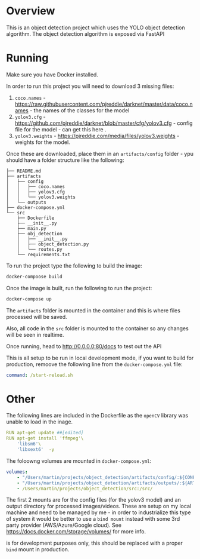# Overview

This is an object detection project which uses the YOLO object detection algorithm.
The object detection algorithm is exposed via FastAPI

# Running

Make sure you have Docker installed.

In order to run this project you will need to download 3 missing files:
1.  `coco.names` - https://raw.githubusercontent.com/pjreddie/darknet/master/data/coco.names - the names of the classes for the model
2.  `yolov3.cfg` - https://github.com/pjreddie/darknet/blob/master/cfg/yolov3.cfg - config file for the model - can get this here .
3.  `yolov3.weights` - https://pjreddie.com/media/files/yolov3.weights - weights for the model.

Once these are downloaded, place them in an `artifacts/config` folder - ypu should have a folder structure like the following:


```
├── README.md
├── artifacts
│   ├── config
│   │   ├── coco.names
│   │   ├── yolov3.cfg
│   │   └── yolov3.weights
│   └── outputs
├── docker-compose.yml
└── src
    ├── Dockerfile
    ├── __init__.py
    ├── main.py
    ├── obj_detection
    │   ├── __init__.py
    │   ├── object_detection.py
    │   └── routes.py
    └── requirements.txt
```

To run the project type the following to build the image:

```bash
docker-compoose build
```

Once the image is built, run the following to run the project:

```bash
docker-compose up
```
The `artifacts` folder is mounted in the container and this is where files processed will be saved.

Also, all code in the `src` folder is mounted to the container so any changes will be seen in realtime.

Once running, head to http://0.0.0.0:80/docs to test out the API

This is all setup to be run in local development mode, if you want to build for production, remoove the following line from the `docker-compose.yml` file:

```yaml
command: /start-reload.sh
```

# Other

The following lines are included in the Dockerfile as the `openCV` library was unable to load in the inage.

```yaml
RUN apt-get update ##[edited]
RUN apt-get install 'ffmpeg'\
    'libsm6'\ 
    'libxext6'  -y
```

The foloowng volumes are mounted in `docker-compose.yml`:

```yaml
volumes: 
    - "/Users/martin/projects/object_detection/artifacts/config/:${CONFIG_DIR}"
    - "/Users/martin/projects/object_detection/artifacts/outputs/:${ARTIFACT_DIR}"
    - /Users/martin/projects/object_detection/src:/src/
```

 The first 2 mounts are for the config files (for the yolov3 model) and an output directory for processed images/videos. These are setup on my local machine and need to be managed by me - in order to industrialize this type of system it would be better to use a `bind mount` instead with some 3rd party provider (AWS/Azure/Google cloud). See https://docs.docker.com/storage/volumes/ for more info.

 is for development purposes only, this should be replaced with a proper `bind` mount in production.

